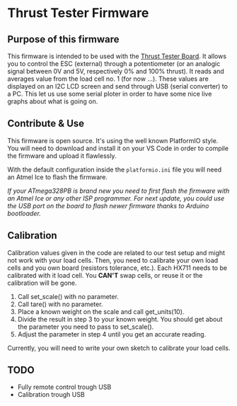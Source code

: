 # Thrust Tester Firmware

## Purpose of this firmware
This firmware is intended to be used with the [Thrust Tester Board](https://github.com/aiRCS-Lab/Thrust-Tester-Hardware). It allows you to control the ESC (external) through a potentiometer (or an analogic signal between 0V and 5V, respectively 0% and 100% thrust). It reads and averages value from the load cell no. 1 (for now ...). These values are displayed on an I2C LCD screen and send through USB (serial converter) to a PC. This let us use some serial ploter in order to have some nice live graphs about what is going on.

## Contribute & Use
This firmware is open source. It's using the well known PlatformIO style. You will need to download and install it on your VS Code in order to compile the firmware and upload it flawlessly. 

With the default configuration inside the `platformio.ini` file you will need an Atmel Ice to flash the firmware. 


_If your ATmega328PB is brand new you need to first flash the firmware with an Atmel Ice or any other ISP programmer. For next update, you could use the USB port on the board to flash newer firmware thanks to Arduino bootloader._

## Calibration
Calibration values given in the code are related to our test setup and might not work with your load cells. Then, you need to calibrate your own load cells and you own board (resistors tolerance, etc.). Each HX711 needs to be calibrated with it load cell. You **CAN'T** swap cells, or reuse it or the calibration will be gone.

1. Call set_scale() with no parameter.
2. Call tare() with no parameter.
3. Place a known weight on the scale and call get_units(10).
4. Divide the result in step 3 to your known weight. You should get about the parameter you need to pass to set_scale().
5. Adjust the parameter in step 4 until you get an accurate reading.

Currently, you will need to write your own sketch to calibrate your load cells.

## TODO
 - Fully remote control trough USB
 - Calibration trough USB
